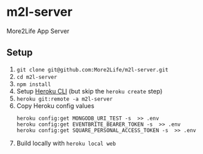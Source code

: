 # m2l-server
More2Life App Server

## Setup

1. `git clone git@github.com:More2Life/m2l-server.git`
2. `cd m2l-server`
3. `npm install`
4. Setup [Heroku CLI](https://devcenter.heroku.com/articles/heroku-cli) (but skip the `heroku create` step)
5. `heroku git:remote -a m2l-server`
6. Copy Heroku config values
    ```
    heroku config:get MONGODB_URI_TEST -s  >> .env
    heroku config:get EVENTBRITE_BEARER_TOKEN -s  >> .env
    heroku config:get SQUARE_PERSONAL_ACCESS_TOKEN -s  >> .env
7. Build locally with `heroku local web`
